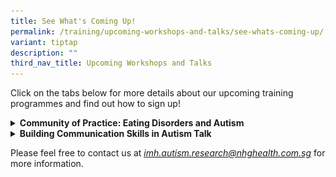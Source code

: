 ```yaml
---
title: See What's Coming Up!
permalink: /training/upcoming-workshops-and-talks/see-whats-coming-up/
variant: tiptap
description: ""
third_nav_title: Upcoming Workshops and Talks
---
```

<p>Click on the tabs below for more details about our upcoming training programmes
and find out how to sign up!</p>
<div data-type="detailGroup" class="isomer-accordion-group isomer-accordion isomer-accordion-white">
<details class="isomer-details">
<summary><strong>Community of Practice: Eating Disorders and Autism</strong>
</summary>
<div data-type="detailsContent" class="isomer-details-content">
<div class="isomer-image-wrapper">
<img style="width: 100%" height="auto" width="100%" alt="" src="/images/Community_of_Practice_Eating_Disorders_and_Autism.png">
</div>
</div>
</details>
</div>
<div data-type="detailGroup" class="isomer-accordion-group isomer-accordion isomer-accordion-white">
<details class="isomer-details">
<summary><strong>Building Communication Skills in Autism Talk</strong>
</summary>
<div data-type="detailsContent" class="isomer-details-content">
<p><strong>The Autism Collaborative is proud to present:</strong>
</p><a class="isomer-image-wrapper" href="https://for.sg/building-communication-skills-autism"><img style="width: 100%" height="auto" width="100%" alt="" src="/images/Building_Communication_Skills_in_Autism_Talk___Poster.png"></a>
<div class="isomer-image-wrapper">
<img style="width: 100%" height="auto" width="100%" alt="" src="/images/Posters/Building_Communication_Skills_in_Autism_Talk___Poster.png">
</div>
<p><strong>"From Words to Meaningful Connections: Building Communication Skills in Autism" A Talk by Ms Amanda Loke</strong>
</p>
<p></p>
<p><strong>Date: </strong>21 November 2025</p>
<p><strong>Time: </strong>5pm - 6pm</p>
<p></p>
<p><strong>Location: </strong>Online (Zoom link will be sent out closer to
event date)</p>
<p><strong>Cost: </strong>Free but <a href="https://for.sg/building-communication-skills-autism" rel="noopener nofollow" target="_blank">registration</a> is
required.</p>
<p></p>
<p><strong>Programme Details:</strong>
<br>For professionals and parents/caregivers of individuals with autism.</p>
<p></p>
<p>Please refer to the poster for more details.</p>
</div>
</details>
</div>
<p>Please feel free to contact us at <em><a href="mailto:autism_research@imh.com.sg" rel="noopener noreferrer nofollow" target="_blank"><u>imh.autism.research@nhghealth.com.sg</u></a> </em>for
more information.</p>
<p></p>